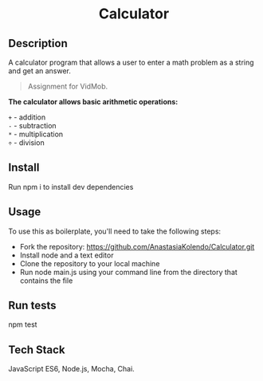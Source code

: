 <h1 align="center">Calculator </h1>

## Description

A calculator program that allows a user to enter a math problem as a string and get an answer.
> Assignment for VidMob. 

**The calculator allows basic arithmetic operations:**

`+` - addition\
`-` - subtraction\
`*` - multiplication\
`÷` - division

## Install
Run npm i to install dev dependencies

## Usage
To use this as boilerplate, you'll need to take the following steps:
* Fork the repository: https://github.com/AnastasiaKolendo/Calculator.git
* Install node and a text editor
* Clone the repository to your local machine
* Run node main.js using your command line from the directory that contains the file

## Run tests
npm test

## Tech Stack
JavaScript ES6, Node.js, Mocha, Chai.